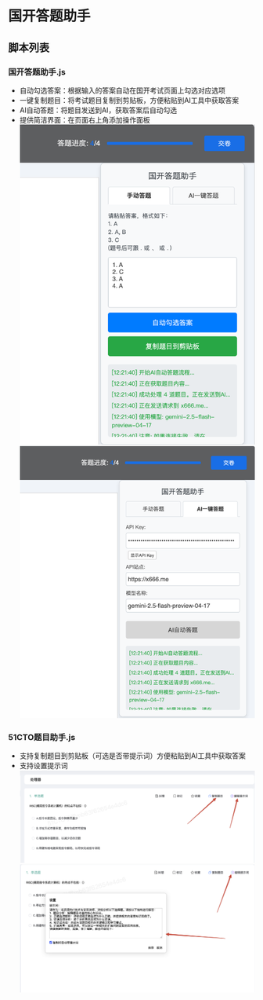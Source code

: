 # 国开答题助手

## 脚本列表

### 国开答题助手.js
- 自动勾选答案：根据输入的答案自动在国开考试页面上勾选对应选项
- 一键复制题目：将考试题目复制到剪贴板，方便粘贴到AI工具中获取答案
- AI自动答题：将题目发送到AI，获取答案后自动勾选
- 提供简洁界面：在页面右上角添加操作面板
![截图](assets/imgs/1.png) ![截图](assets/imgs/2.png)

### 51CTO题目助手.js
- 支持复制题目到剪贴板（可选是否带提示词）方便粘贴到AI工具中获取答案
- 支持设置提示词
![截图](assets/imgs/51_1.png) ![截图](assets/imgs/51_2.png)